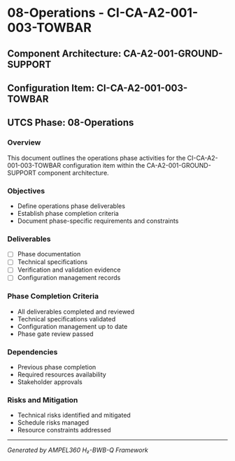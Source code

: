 # 08-Operations - CI-CA-A2-001-003-TOWBAR

## Component Architecture: CA-A2-001-GROUND-SUPPORT
## Configuration Item: CI-CA-A2-001-003-TOWBAR
## UTCS Phase: 08-Operations

### Overview
This document outlines the operations phase activities for the CI-CA-A2-001-003-TOWBAR configuration item within the CA-A2-001-GROUND-SUPPORT component architecture.

### Objectives
- Define operations phase deliverables
- Establish phase completion criteria
- Document phase-specific requirements and constraints

### Deliverables
- [ ] Phase documentation
- [ ] Technical specifications
- [ ] Verification and validation evidence
- [ ] Configuration management records

### Phase Completion Criteria
- All deliverables completed and reviewed
- Technical specifications validated
- Configuration management up to date
- Phase gate review passed

### Dependencies
- Previous phase completion
- Required resources availability
- Stakeholder approvals

### Risks and Mitigation
- Technical risks identified and mitigated
- Schedule risks managed
- Resource constraints addressed

---
*Generated by AMPEL360 H₂-BWB-Q Framework*
